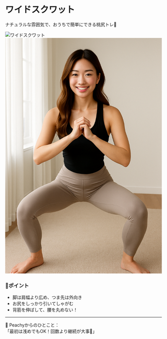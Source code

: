 # ワイドスクワット

ナチュラルな雰囲気で、おうちで簡単にできる桃尻トレ🩷  

![ワイドスクワット](../images/wide-squat.jpg)
![ワイドスクワット](../ChatGPT%20Image%20Apr%2023,%202025%20at%2001_10_14%20PM.png)
### 🔸ポイント
- 脚は肩幅より広め、つま先は外向き
- お尻をしっかり引いてしゃがむ
- 背筋を伸ばして、腰を丸めない！

---

🍑 Peachyからのひとこと：  
「最初は浅めでもOK！回数より継続が大事💪」
